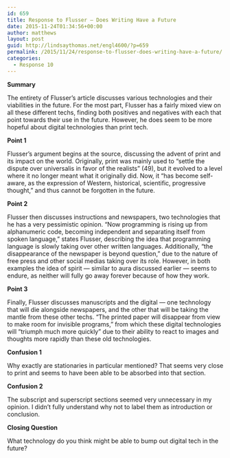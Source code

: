 ```yaml
---
id: 659
title: Response to Flusser — Does Writing Have a Future
date: 2015-11-24T01:34:56+00:00
author: matthews
layout: post
guid: http://lindsaythomas.net/engl4600/?p=659
permalink: /2015/11/24/response-to-flusser-does-writing-have-a-future/
categories:
  - Response 10
---
```

**Summary**

The entirety of Flusser&#8217;s article discusses various technologies and their viabilities in the future. For the most part, Flusser has a fairly mixed view on all these different techs, finding both positives and negatives with each that point towards their use in the future. However, he does seem to be more hopeful about digital technologies than print tech.

**Point 1**

Flusser&#8217;s argument begins at the source, discussing the advent of print and its impact on the world. Originally, print was mainly used to &#8220;settle the dispute over universalis in favor of the realists&#8221; (49), but it evolved to a level where it no longer meant what it originally did. Now, it &#8220;has become self-aware, as the expression of Western, historical, scientific, progressive thought,&#8221; and thus cannot be forgotten in the future.

**Point 2**

Flusser then discusses instructions and newspapers, two technologies that he has a very pessimistic opinion. &#8220;Now programming is rising up from alphanumeric code, becoming independent and separating itself from spoken language,&#8221; states Flusser, describing the idea that programming language is slowly taking over other written languages. Additionally, &#8220;the disappearance of the newspaper is beyond question,&#8221; due to the nature of free press and other social medias taking over its role. However, in both examples the idea of spirit — similar to aura discussed earlier — seems to endure, as neither will fully go away forever because of how they work.

**Point 3**

Finally, Flusser discusses manuscripts and the digital — one technology that will die alongside newspapers, and the other that will be taking the mantle from these other techs. &#8220;The printed paper will disappear from view to make room for invisible programs,&#8221; from which these digital technologies will &#8220;triumph much more quickly&#8221; due to their ability to react to images and thoughts more rapidly than these old technologies.

**Confusion 1**

Why exactly are stationaries in particular mentioned? That seems very close to print and seems to have been able to be absorbed into that section.

**Confusion 2**

The subscript and superscript sections seemed very unnecessary in my opinion. I didn&#8217;t fully understand why not to label them as introduction or conclusion.

**Closing Question**

What technology do you think might be able to bump out digital tech in the future?